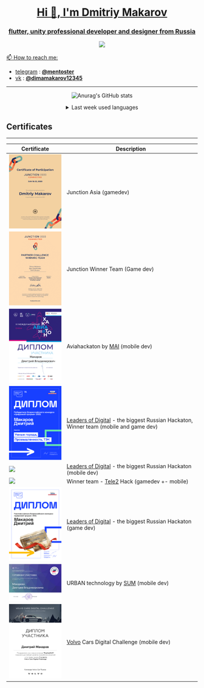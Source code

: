 <p align="center">
  <a href="" rel="noopener">
</p>

<h1 align="center">Hi 👋, I'm Dmitriy Makarov</h1>
<h3 align="center">flutter, unity professional developer and designer from Russia</h3>
<div align="center">
<img src="https://img.shields.io/badge/FAVORITE%20IDE%20-VSCode%20-gray.svg?colorA=1560BD&colorB=1E90FF&style=for-the-badge"/>

</div>

📫 How to reach me:
* [telegram](https://telegram.org/) : **[@mentoster](https://t.me/Mentoster)**
* [vk](https://vk.com/) : **[@dimamakarov12345](https://vk.com/dimamakarov12345)**

---

<div align="center">

![Anurag's GitHub stats](https://github-readme-stats.vercel.app/api?username=mentoster&show_icons=true&include_all_commits=true&count_private=true)

<details >
<summary>Last week used languages</summary>

[![mentoster's wakatime stats](https://github-readme-stats.vercel.app/api/wakatime?username=mentoster)](https://github.com/anuraghazra/github-readme-stats)

</details>

</div>

## Certificates

---
Certificate  | Description
--- | ---
<img src="assets/images/junction_Dmitriy_Makarov Asia-1.png" width="200" /> | Junction Asia (gamedev)
<img src="assets/images/junction_skysea_game-1.png" width="200" /> | Junction Winner Team (Game dev)
<img src="assets/images/diploma-1.png" width="200" /> | Aviahackaton by [MAI](https://en.wikipedia.org/wiki/Moscow_Aviation_Institute) (mobile dev)
<img src="assets/images/Цивровой прорыв финал-1.png" width="200" /> | [Leaders of Digital](https://leadersofdigital.ru/) - the biggest Russian Hackaton, Winner team (mobile and game dev)
<img src="assets/images/прорыв-1.png" width="200"/> | [Leaders of Digital](https://leadersofdigital.ru/) - the biggest Russian Hackaton (mobile dev)
<img src="assets/images/теле2_game-1.png" width="200" /> | Winner team - [Tele2](https://ru.wikipedia.org/wiki/Tele2) Hack (gamedev +- mobile)
<img src="assets/images/прорыв-2021-финал.png" width="200" />| [Leaders of Digital](https://leadersofdigital.ru/) - the biggest Russian Hackaton (game dev)
<img src="assets/images/Сертификат участника Хакатона Макаров МИРЭА.jpg" width="200" />| URBAN technology by [SUM](https://en.wikipedia.org/wiki/State_University_of_Management) (mobile dev)
<img src="assets/images/volvo_page-0001.jpg" width="200" />| [Volvo](https://ru.wikipedia.org/wiki/Volvo) Cars Digital Challenge (mobile dev)
